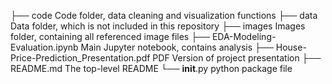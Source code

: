├── code                                       Code folder, data cleaning and visualization functions
├── data                                       Data folder, which is not included in this repository
├── images                                     Images folder, containing all referenced image files
├── EDA-Modeling-Evaluation.ipynb              Main Jupyter notebook, contains analysis
├── House-Price-Prediction_Presentation.pdf    PDF Version of project presentation
├── README.md                                  The top-level README 
└── __init__.py                                python package file

